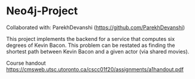 # Neo4j-Project
Collaborated with: ParekhDevanshi (https://github.com/ParekhDevanshi)

This project implements the backend for a service that computes six degrees of Kevin Bacon. This problem can be restated as finding the shortest path between Kevin Bacon and a given actor (via shared movies).

Course handout https://cmsweb.utsc.utoronto.ca/cscc01f20/assignments/a1handout.pdf
